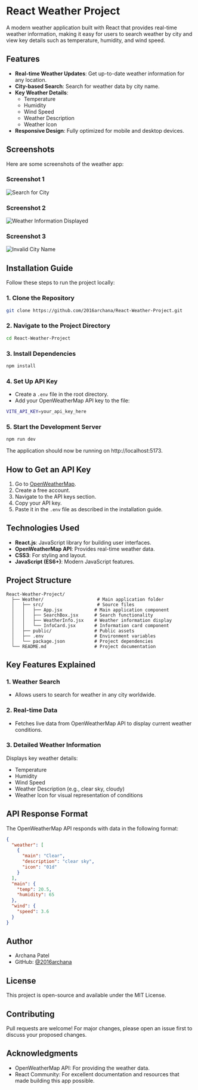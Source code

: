 # React Weather Project

A modern weather application built with React that provides real-time weather information, making it easy for users to search weather by city and view key details such as temperature, humidity, and wind speed.

## Features

- **Real-time Weather Updates**: Get up-to-date weather information for any location.
- **City-based Search**: Search for weather data by city name.
- **Key Weather Details**:
  - Temperature
  - Humidity
  - Wind Speed
  - Weather Description
  - Weather Icon
- **Responsive Design**: Fully optimized for mobile and desktop devices.

## Screenshots

Here are some screenshots of the weather app:

### Screenshot 1
![Search for City](images/weather_p1.png)

### Screenshot 2
![Weather Information Displayed](images/weather_p2.png)

### Screenshot 3
![Invalid City Name](images/weather_p3.png)


## Installation Guide

Follow these steps to run the project locally:

### 1. Clone the Repository
```bash
git clone https://github.com/2016archana/React-Weather-Project.git
```

### 2. Navigate to the Project Directory
```bash
cd React-Weather-Project
```

### 3. Install Dependencies
```bash
npm install
```

### 4. Set Up API Key
- Create a `.env` file in the root directory.
- Add your OpenWeatherMap API key to the file:
```bash
VITE_API_KEY=your_api_key_here
```

### 5. Start the Development Server
```bash
npm run dev
```
The application should now be running on http://localhost:5173.

## How to Get an API Key
1. Go to [OpenWeatherMap](https://openweathermap.org/).
2. Create a free account.
3. Navigate to the API keys section.
4. Copy your API key.
5. Paste it in the `.env` file as described in the installation guide.

## Technologies Used
- **React.js**: JavaScript library for building user interfaces.
- **OpenWeatherMap API**: Provides real-time weather data.
- **CSS3**: For styling and layout.
- **JavaScript (ES6+)**: Modern JavaScript features.

## Project Structure
```
React-Weather-Project/
  ├── Weather/                    # Main application folder
  │   ├── src/                    # Source files
  │   │   ├── App.jsx            # Main application component
  │   │   ├── SearchBox.jsx      # Search functionality
  │   │   ├── WeatherInfo.jsx    # Weather information display
  │   │   └── InfoCard.jsx       # Information card component
  │   ├── public/                # Public assets
  │   ├── .env                   # Environment variables
  │   └── package.json           # Project dependencies
  └── README.md                  # Project documentation
```

## Key Features Explained

### 1. Weather Search
- Allows users to search for weather in any city worldwide.

### 2. Real-time Data
- Fetches live data from OpenWeatherMap API to display current weather conditions.

### 3. Detailed Weather Information
Displays key weather details:
- Temperature
- Humidity
- Wind Speed
- Weather Description (e.g., clear sky, cloudy)
- Weather Icon for visual representation of conditions

## API Response Format
The OpenWeatherMap API responds with data in the following format:
```json
{
  "weather": [
    {
      "main": "Clear",
      "description": "clear sky",
      "icon": "01d"
    }
  ],
  "main": {
    "temp": 20.5,
    "humidity": 65
  },
  "wind": {
    "speed": 3.6
  }
}
```

## Author
- Archana Patel
- GitHub: [@2016archana](https://github.com/2016archana)

## License
This project is open-source and available under the MIT License.

## Contributing
Pull requests are welcome! For major changes, please open an issue first to discuss your proposed changes.

## Acknowledgments
- OpenWeatherMap API: For providing the weather data.
- React Community: For excellent documentation and resources that made building this app possible.
